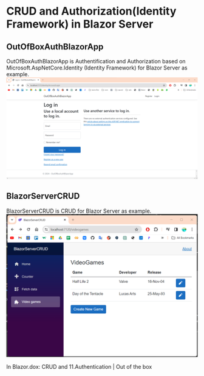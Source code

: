 
# CRUD and Authorization(Identity Framework) in Blazor Server

## OutOfBoxAuthBlazorApp
OutOfBoxAuthBlazorApp is Authentification and Authorization based on Microsoft.AspNetCore.Identity (Identity Framework) for Blazor Server as example.
![Identity Framework](Description/Identity_Framework.png)

## BlazorServerCRUD
BlazorServerCRUD is CRUD for Blazor Server as example.
![CRUD](Description/CRUD.png)

In Blazor.dox: CRUD and 11.Authentication | Out of the box 